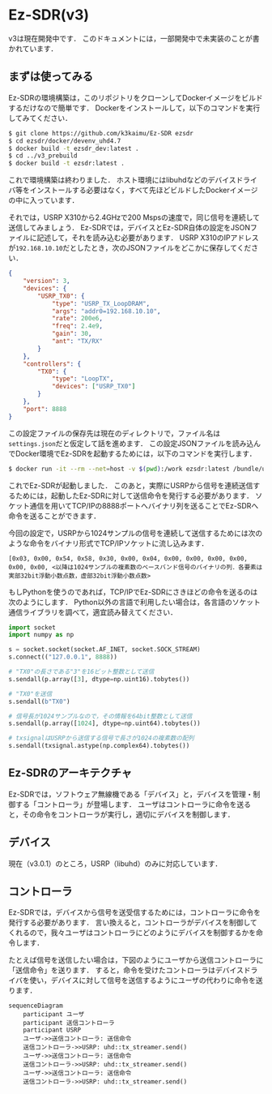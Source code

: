 # Ez-SDR(v3)

v3は現在開発中です．
このドキュメントには，一部開発中で未実装のことが書かれています．

## まずは使ってみる

Ez-SDRの環境構築は，このリポジトリをクローンしてDockerイメージをビルドするだけなので簡単です．
Dockerをインストールして，以下のコマンドを実行してみてください．

```sh
$ git clone https://github.com/k3kaimu/Ez-SDR ezsdr
$ cd ezsdr/docker/devenv_uhd4.7
$ docker build -t ezsdr_dev:latest .
$ cd ../v3_prebuild
$ docker build -t ezsdr:latest .
```

これで環境構築は終わりました．
ホスト環境にはlibuhdなどのデバイスドライバ等をインストールする必要はなく，すべて先ほどビルドしたDockerイメージの中に入っています．

それでは，USRP X310から2.4GHzで200 Mspsの速度で，同じ信号を連続して送信してみましょう．
Ez-SDRでは，デバイスとEz-SDR自体の設定をJSONファイルに記述して，それを読み込む必要があります．
USRP X310のIPアドレスが`192.168.10.10`だとしたとき，次のJSONファイルをどこかに保存してください．

```json
{
    "version": 3,
    "devices": {
        "USRP_TX0": {
            "type": "USRP_TX_LoopDRAM",
            "args": "addr0=192.168.10.10",
            "rate": 200e6,
            "freq": 2.4e9,
            "gain": 30,
            "ant": "TX/RX"
        }
    },
    "controllers": {
        "TX0": {
            "type": "LoopTX",
            "devices": ["USRP_TX0"]
        }
    },
    "port": 8888
}
```

この設定ファイルの保存先は現在のディレクトリで，ファイル名は`settings.json`だと仮定して話を進めます．
この設定JSONファイルを読み込んでDocker環境でEz-SDRを起動するためには，以下のコマンドを実行します．

```sh
$ docker run -it --rm --net=host -v $(pwd):/work ezsdr:latest /bundle/usr/bin/ezsdr -c /work/setting.json
```

これでEz-SDRが起動しました．
このあと，実際にUSRPから信号を連続送信するためには，起動したEz-SDRに対して送信命令を発行する必要があります．
ソケット通信を用いてTCP/IPの8888ポートへバイナリ列を送ることでEz-SDRへ命令を送ることができます．

今回の設定で，USRPから1024サンプルの信号を連続して送信するためには次のような命令をバイナリ形式でTCP/IPソケットに流し込みます．

```
[0x03, 0x00, 0x54, 0x58, 0x30, 0x00, 0x04, 0x00, 0x00, 0x00, 0x00, 0x00, 0x00, <以降は1024サンブルの複素数のベースバンド信号のバイナリの列．各要素は実部32bit浮動小数点数，虚部32bit浮動小数点数>
```

もしPythonを使うのであれば，TCP/IPでEz-SDRにさきほどの命令を送るのは次のようにします．
Python以外の言語で利用したい場合は，各言語のソケット通信ライブラリを調べて，適宜読み替えてください．

```python
import socket
import numpy as np

s = socket.socket(socket.AF_INET, socket.SOCK_STREAM)
s.connect(("127.0.0.1", 8888))

# "TX0"の長さである"3"を16ビット整数として送信
s.sendall(p.array([3], dtype=np.uint16).tobytes())

# "TX0"を送信
s.sendall(b"TX0")

# 信号長が1024サンプルなので，その情報を64bit整数として送信
s.sendall(p.array([1024], dtype=np.uint64).tobytes())

# txsignalはUSRPから送信する信号で長さが1024の複素数の配列
s.sendall(txsignal.astype(np.complex64).tobytes())
```


## Ez-SDRのアーキテクチャ

Ez-SDRでは，ソフトウェア無線機である「デバイス」と，デバイスを管理・制御する「コントローラ」が登場します． ユーザはコントローラに命令を送ると，その命令をコントローラが実行し，適切にデバイスを制御します．

## デバイス

現在（v3.0.1）のところ，USRP（libuhd）のみに対応しています．

## コントローラ

Ez-SDRでは，デバイスから信号を送受信するためには，コントローラに命令を発行する必要があります．
言い換えると，コントローラがデバイスを制御してくれるので，我々ユーザはコントローラにどのようにデバイスを制御するかを命令します．

たとえば信号を送信したい場合は，下図のようにユーザから送信コントローラに「送信命令」を送ります．
すると，命令を受けたコントローラはデバイスドライバを使い，デバイスに対して信号を送信するようにユーザの代わりに命令を送ります．


```mermaid
sequenceDiagram
    participant ユーザ
    participant 送信コントローラ
    participant USRP
    ユーザ->>送信コントローラ: 送信命令
    送信コントローラ->>USRP: uhd::tx_streamer.send()
    ユーザ->>送信コントローラ: 送信命令
    送信コントローラ->>USRP: uhd::tx_streamer.send()
    ユーザ->>送信コントローラ: 送信命令
    送信コントローラ->>USRP: uhd::tx_streamer.send()
```


